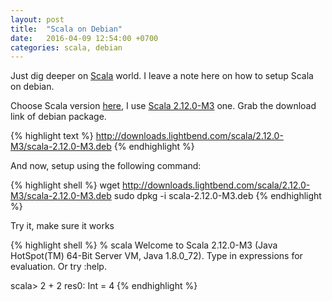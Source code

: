 ```yaml
---
layout: post
title:  "Scala on Debian"
date:   2016-04-09 12:54:00 +0700
categories: scala, debian
---
```


Just dig deeper on [Scala](http://www.scala-lang.org/) world. I leave a note
here on how to setup Scala on debian.

Choose Scala version [here](http://www.scala-lang.org/download/all.html), 
I use [Scala 2.12.0-M3](http://www.scala-lang.org/download/2.12.0-M3.html) one. Grab the download link of debian package.

{% highlight text %}
http://downloads.lightbend.com/scala/2.12.0-M3/scala-2.12.0-M3.deb
{% endhighlight %}

And now, setup using the following command:

{% highlight shell %}
wget http://downloads.lightbend.com/scala/2.12.0-M3/scala-2.12.0-M3.deb
sudo dpkg -i scala-2.12.0-M3.deb
{% endhighlight %}

Try it, make sure it works

{% highlight shell %}
% scala
Welcome to Scala 2.12.0-M3 (Java HotSpot(TM) 64-Bit Server VM, Java 1.8.0_72).
Type in expressions for evaluation. Or try :help.

scala> 2 + 2
res0: Int = 4
{% endhighlight %}
